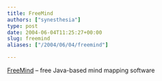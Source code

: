 ```yaml
---
title: FreeMind
authors: ["synesthesia"]
type: post
date: 2004-06-04T11:25:27+00:00
slug: freemind 
aliases: ["/2004/06/04/freemind"]

---
```

[FreeMind][1] &#8211; free Java-based mind mapping software

 [1]: https://freemind.sourceforge.net/